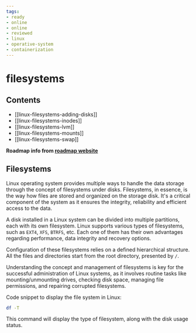 ```yaml
---
tags:
- ready
- online
- online
- reviewed
- linux
- operative-system
- containerization
---
```


# filesystems

## Contents

- [[linux-filesystems-adding-disks]]
- [[linux-filesystems-inodes]]
- [[linux-filesystems-lvm]]
- [[linux-filesystems-mounts]]
- [[linux-filesystems-swap]]

__Roadmap info from [roadmap website](https://roadmap.sh/linux/disks-filesystems/filesystems)__

## Filesystems

Linux operating system provides multiple ways to handle the data storage through the concept of filesystems under disks. Filesystems, in essence, is the way how files are stored and organized on the storage disk. It's a critical component of the system as it ensures the integrity, reliability and efficient access to the data.

A disk installed in a Linux system can be divided into multiple partitions, each with its own filesystem. Linux supports various types of filesystems, such as `EXT4`, `XFS`, `BTRFS`, etc. Each one of them has their own advantages regarding performance, data integrity and recovery options.

Configuration of these filesystems relies on a defined hierarchical structure. All the files and directories start from the root directory, presented by `/`.

Understanding the concept and management of filesystems is key for the successful administration of Linux systems, as it involves routine tasks like mounting/unmounting drives, checking disk space, managing file permissions, and repairing corrupted filesystems.

Code snippet to display the file system in Linux:

```bash
df -T
```

This command will display the type of filesystem, along with the disk usage status.
